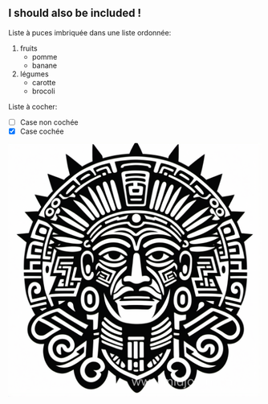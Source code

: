 ## I should also be included !

Liste à puces imbriquée dans une liste ordonnée:

  1. fruits
     * pomme
     * banane
  2. légumes
     - carotte
     - brocoli

Liste à cocher:
 - [ ] Case non cochée
 - [x] Case cochée

![](./aztec2.png)